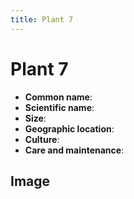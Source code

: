```yaml
---
title: Plant 7
---
```


# Plant 7

- **Common name**:
- **Scientific name**:
- **Size**:
- **Geographic location**:
- **Culture**:
- **Care and maintenance**:

## Image

<!-- Add an image of the plant below. For example:
![Plant 7](images/plant-07.jpg)
-->
